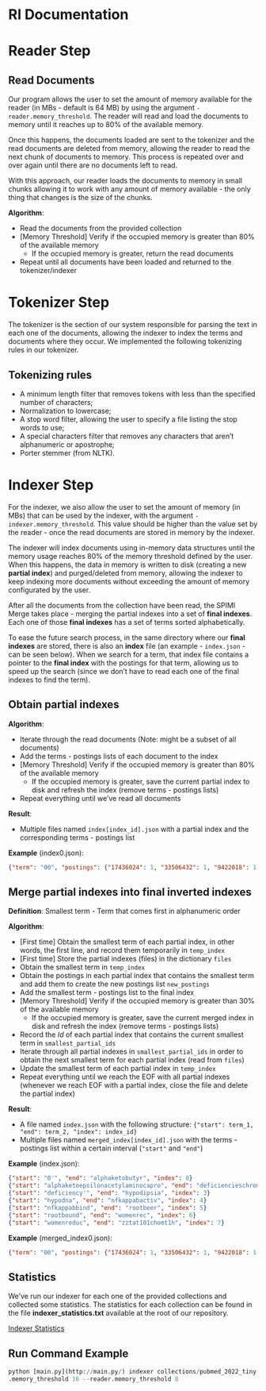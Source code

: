 # RI Documentation

# Reader Step

## Read Documents

Our program allows the user to set the amount of memory available for the reader (in MBs - default is 64 MB) by using the argument `-reader.memory_threshold`. The reader will read and load the documents to memory until it reaches up to 80% of the available memory. 

Once this happens, the documents loaded are sent to the tokenizer and the read documents are deleted from memory, allowing the reader to read the next chunk of documents to memory. This process is repeated over and over again until there are no documents left to read.

With this approach, our reader loads the documents to memory in small chunks allowing it to work with any amount of memory available - the only thing that changes is the size of the chunks.

**Algorithm**:

- Read the documents from the provided collection
- [Memory Threshold] Verify if the occupied memory is greater than 80% of the available memory
    - If the occupied memory is greater, return the read documents
- Repeat until all documents have been loaded and returned to the tokenizer/indexer

# Tokenizer Step

The tokenizer is the section of our system responsible for parsing the text in each one of the documents, allowing the indexer to index the terms and documents where they occur. We implemented the following tokenizing rules in our tokenizer.

## Tokenizing rules

- A minimum length filter that removes tokens with less than the specified number of characters;
- Normalization to lowercase;
- A stop word filter, allowing the user to specify a file listing the stop words to use;
- A special characters filter that removes any characters that aren’t alphanumeric or apostrophe;
- Porter stemmer (from NLTK).

# Indexer Step

For the indexer, we also allow the user to set the amount of memory (in MBs) that can be used by the indexer, with the argument `-indexer.memory_threshold`. This value should be higher than the value set by the reader - once the read documents are stored in memory by the indexer.

The indexer will index documents using in-memory data structures until the memory usage reaches 80% of the memory threshold defined by the user. When this happens, the data in memory is written to disk (creating a new **partial index**) and purged/deleted from memory, allowing the indexer to keep indexing more documents without exceeding the amount of memory configurated by the user. 

After all the documents from the collection have been read, the SPIMI Merge takes place - merging the partial indexes into a set of **final indexes**. Each one of those **final indexes** has a set of terms sorted alphabetically. 

To ease the future search process, in the same directory where our **final indexes** are stored, there is also an **index** file (an example - `index.json` - can be seen below). When we search for a term, that index file contains a pointer to the **final index** with the postings for that term, allowing us to speed up the search (since we don’t have to read each one of the final indexes to find the term).

## Obtain partial indexes

**Algorithm**:

- Iterate through the read documents (Note: might be a subset of all documents)
- Add the terms - postings lists of each document to the index
- [Memory Threshold] Verify if the occupied memory is greater than 80% of the available memory
    - If the occupied memory is greater, save the current partial index to disk and refresh the index (remove terms - postings lists)
- Repeat everything until we’ve read all documents

**Result**:

- Multiple files named `index[index_id].json` with a partial index and the corresponding terms - postings list

**Example** (index0.json):

```json
{"term": "00", "postings": {"17436024": 1, "33506432": 1, "9422018": 1, "25840644": 1, "34272127": 1, "28328759": 3, "27216271": 1, "15119194": 1, "24095935": 1, "33951526": 1, "15204747": 1, "30807879": 1, "23404491": 1, "17181586": 1, "17182662": 1, "2240732": 1, "20004336": 2, "18294049": 1, "34763544": 1, "25501640": 1, "30243233": 1, "33928487": 3, "32144803": 1, "22330114": 1}}
```

## Merge partial indexes into final inverted indexes

**Definition**: Smallest term - Term that comes first in alphanumeric order

**Algorithm**:

- [First time] Obtain the smallest term of each partial index, in other words, the first line, and record them temporarily in `temp_index`
- [First time] Store the partial indexes (files) in the dictionary `files`
- Obtain the smallest term in `temp_index`
- Obtain the postings in each partial index that contains the smallest term and add them to create the new postings list `new_postings`
- Add the smallest term - postings list to the final index
- [Memory Threshold] Verify if the occupied memory is greater than 30% of the available memory
    - If the occupied memory is greater, save the current merged index in disk and refresh the index (remove terms - postings lists)
- Record the *Id* of each partial index that contains the current smallest term in `smallest_partial_ids`
- Iterate through all partial indexes in `smallest_partial_ids` in order to obtain the next smallest term for each partial index (read from `files`)
- Update the smallest term of each partial index in `temp_index`
- Repeat everything until we reach the EOF with all partial indexes (whenever we reach EOF with a partial index, close the file and delete the partial index)

**Result**:

- A file named `index.json` with the following structure: `{"start": term_1, "end": term_2, "index": index_id}`
- Multiple files named `merged_index[index_id].json` with the terms - postings list within a certain interval (`"start"` and `"end"`)

**Example** (index.json):

```json
{"start": "0'", "end": "alphaketobutyr", "index": 0}
{"start": "alphaketoepsilonacetylaminocapro", "end": "deficiencieschromat", "index": 2}
{"start": "deficiency'", "end": "hypodipsia", "index": 3}
{"start": "hypodna", "end": "nfkappabactiv", "index": 4}
{"start": "nfkappabbind", "end": "rootbeer", "index": 5}
{"start": "rootbound", "end": "womenrec", "index": 6}
{"start": "womenreduc", "end": "zztat101chomt1h", "index": 7}
```

**Example** (merged_index0.json):

```json
{"term": "00", "postings": {"17436024": 1, "33506432": 1, "9422018": 1, "25840644": 1, "34272127": 1, "28328759": 3, "27216271": 1, "15119194": 1, "24095935": 1, "33951526": 1, "15204747": 1, "30807879": 1, "23404491": 1, "17181586": 1, "17182662": 1, "2240732": 1, "20004336": 2, "18294049": 1, "34763544": 1, "25501640": 1, "30243233": 1, "33928487": 3, "32144803": 1, "22330114": 1, "19232907": 1, "21667130": 1, "22587585": 1, "24658655": 2, "31434844": 2, "31444407": 1, "27657915": 1, "24447308": 2, "23668119": 1, "32618554": 1, "31908745": 1, "22986195": 1, "21838569": 1, "26893382": 2, "30070928": 2, "30072297": 1, "17495086": 1, "22849682": 1, "1373559": 1, "31490251": 1, "32589879": 1, "12010108": 1, "29635325": 1, "27703956": 1, "21214283": 1, "33740095": 1, "32985150": 1, "26017648": 7, "14582571": 2, "2754511": 2, "27445131": 1, "27449562": 1, "26689283": 1, "16526143": 1, "24500792": 2, "20157022": 2, "19144028": 1, "30742838": 2, "22768115": 1, "21391781": 1, "32017862": 1, "30141840": 1, "31074595": 1, "28416870": 2, "33035214": 1, "33035760": 1, "32347762": 2, "32352165": 1, "2885254": 1, "29463420": 3, "25139641": 1, "16482279": 2, "33183927": 1, "12505902": 1, "12525094": 2, "6964660": 1, "18076749": 2, "30994758": 1, "10093029": 2, "11479938": 1, "20965465": 1, "20972949": 1, "34824001": 2, "23760917": 1, "18831369": 1, "11836030": 1, "31786141": 1, "26991142": 1, "8683413": 1, "27079801": 2, "27509214": 2, "8765017": 2, "19028978": 2, "26186734": 1, "2004860": 2, "29729113": 1, "29850134": 1, "25727853": 1, "23116224": 1, "28456490": 1, "26121788": 1, "29378972": 1, "29384840": 1, "17935910": 2, "27755058": 1, "21520936": 1, "24871384": 1, "20407343": 1, "22693997": 2, "28188952": 1, "11899460": 1, "31512813": 1, "33235535": 1, "33259124": 1, "12396868": 1, "18475166": 1, "30425474": 1, "22436855": 1, "17580573": 1, "11674602": 1, "28914495": 1, "24994823": 1, "16946163": 2, "33510567": 1, "33531767": 1, "34368628": 1, "11920512": 3, "24819972": 1, "21256685": 1}}
```

## Statistics

We’ve run our indexer for each one of the provided collections and collected some statistics. The statistics for each collection can be found in the file **indexer_statistics.txt** available at the root of our repository.

[Indexer Statistics](https://github.com/Danielar0w0/RI/blob/main/Second%20Assignment/indexer_statistics.txt)

## Run Command Example

```python
python [main.py](http://main.py/) indexer collections/pubmed_2022_tiny.jsonl.gz pubmedSPIMIindex --tk.minL 2 --tk.stopwords stopwords.txt --tk.stemmer potterNLTK --indexer
.memory_threshold 16 --reader.memory_threshold 8
```